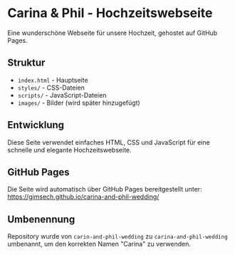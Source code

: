 # Carina & Phil - Hochzeitswebseite

Eine wunderschöne Webseite für unsere Hochzeit, gehostet auf GitHub Pages.

## Struktur

- `index.html` - Hauptseite
- `styles/` - CSS-Dateien
- `scripts/` - JavaScript-Dateien
- `images/` - Bilder (wird später hinzugefügt)

## Entwicklung

Diese Seite verwendet einfaches HTML, CSS und JavaScript für eine schnelle und elegante Hochzeitswebseite.

## GitHub Pages

Die Seite wird automatisch über GitHub Pages bereitgestellt unter:
https://gimsech.github.io/carina-and-phil-wedding/

## Umbenennung

Repository wurde von `carin-and-phil-wedding` zu `carina-and-phil-wedding` umbenannt, um den korrekten Namen "Carina" zu verwenden.